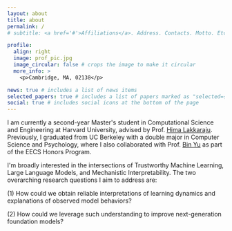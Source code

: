 ```yaml
---
layout: about
title: about
permalink: /
# subtitle: <a href='#'>Affiliations</a>. Address. Contacts. Motto. Etc.

profile:
  align: right
  image: prof_pic.jpg
  image_circular: false # crops the image to make it circular
  more_info: >
    <p>Cambridge, MA, 02138</p>

news: true # includes a list of news items
selected_papers: true # includes a list of papers marked as "selected={true}"
social: true # includes social icons at the bottom of the page
---
```


I am currently a second-year Master's student in Computational Science and Engineering at Harvard University, advised by Prof. [Hima Lakkaraju](https://himalakkaraju.github.io). Previously, I graduated from UC Berkeley with a double major in Computer Science and Psychology, where I also collaborated with Prof. [Bin Yu](https://binyu.stat.berkeley.edu/) as part of the EECS Honors Program. 


I'm broadly interested in the intersections of Trustworthy Machine Learning, Large Language Models, and Mechanistic Interpretability. The two overarching research questions I aim to address are:

(1) How could we obtain reliable interpretations of learning dynamics and explanations of observed model behaviors?

(2) How could we leverage such understanding to improve next-generation foundation models?
